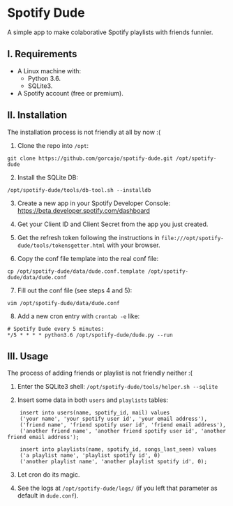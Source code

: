 # Spotify Dude

A simple app to make colaborative Spotify playlists with friends funnier.

## I. Requirements

- A Linux machine with:
    - Python 3.6.
    - SQLite3.
- A Spotify account (free or premium).

## II. Installation

The installation process is not friendly at all by now :(

1. Clone the repo into `/opt`:
```
git clone https://github.com/gorcajo/spotify-dude.git /opt/spotify-dude
```

2. Install the SQLite DB:
```
/opt/spotify-dude/tools/db-tool.sh --installdb
```

3. Create a new app in your Spotify Developer Console: https://beta.developer.spotify.com/dashboard

4. Get your Client ID and Client Secret from the app you just created.

5. Get the refresh token following the instructions in `file:///opt/spotify-dude/tools/tokensgetter.html` with your browser.

6. Copy the conf file template into the real conf file:
```
cp /opt/spotify-dude/data/dude.conf.template /opt/spotify-dude/data/dude.conf
```

7. Fill out the conf file (see steps 4 and 5):
```
vim /opt/spotify-dude/data/dude.conf
```

8. Add a new cron entry with `crontab -e` like:
```
# Spotify Dude every 5 minutes:
*/5 * * * * python3.6 /opt/spotify-dude/dude.py --run
```

## III. Usage

The process of adding friends or playlist is not friendly neither :(

1. Enter the SQLite3 shell: `/opt/spotify-dude/tools/helper.sh --sqlite`

2. Insert some data in both `users` and `playlists` tables:
```
    insert into users(name, spotify_id, mail) values
    ('your name', 'your spotify user id', 'your email address'),
    ('friend name', 'friend spotify user id', 'friend email address'),
    ('another friend name', 'another friend spotify user id', 'another friend email address');

    insert into playlists(name, spotify_id, songs_last_seen) values
    ('a playlist name', 'playlist spotify id', 0)
    ('another playlist name', 'another playlist spotify id', 0);
```

3. Let cron do its magic.

4. See the logs at `/opt/spotify-dude/logs/` (if you left that parameter as default in `dude.conf`).
